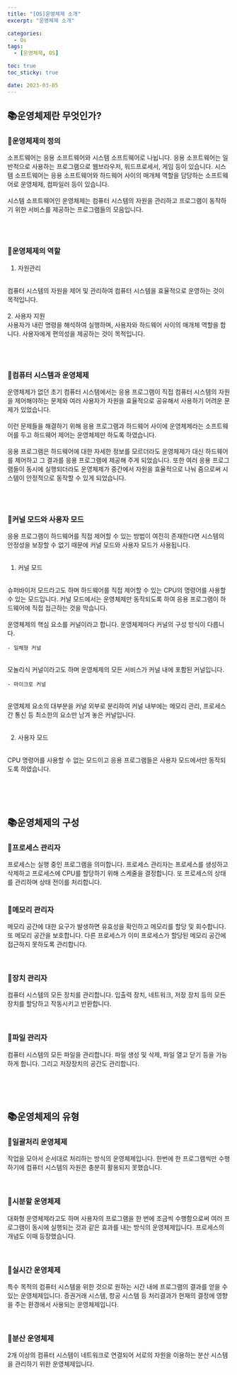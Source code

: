 ```yaml
---
title: "[OS]운영체제 소개"
excerpt: "운영체제 소개"

categories:
  - Os
tags:
  - [운영체제, OS]

toc: true
toc_sticky: true

date: 2023-03-05
---
```


## 📚운영체제란 무엇인가?
### 📄운영체제의 정의
소프트웨어는 응용 소프트웨어와 시스템 소프트웨어로 나뉩니다. 응용 소프트웨어는 일반적으로 사용하는 프로그램으로 웹브라우저, 워드프로세서, 게임 등이 있습니다. 시스템 소프트웨어는 응용 소프트웨어와 하드웨어 사이의 매개체 역할을 담당하는 소프트웨어로 운영체제, 컴파일러 등이 있습니다.
<br><br>
시스템 소프트웨어인 운영체제는 컴퓨터 시스템의 자원을 관리하고 프로그램이 동작하기 위한 서비스를 제공하는 프로그램들의 모음입니다.

<br><br>

### 📄운영체제의 역할
  1. 자원관리
  <br>
  컴퓨터 시스템의 자원을 제어 및 관리하여 컴퓨터 시스템을 효율적으로 운영하는 것이 목적입니다.
  <br><br>
  2. 사용자 지원
  <br>
  사용자가 내린 명령을 해석하여 실행하며, 사용자와 하드웨어 사이의 매개체 역할을 합니다. 사용자에게 편의성을 제공하는 것이 목적입니다.

<br><br>

### 📄컴퓨터 시스템과 운영체제
운영체제가 없던 초기 컴퓨터 시스템에서는 응용 프로그램이 직접 컴퓨터 시스템의 자원을 제어해야하는 문제와 여러 사용자가 자원을 효율적으로 공유해서 사용하기 어려운 문제가 있었습니다.
<br><br>
이런 문제들을 해결하기 위해 응용 프로그램과 하드웨어 사이에 운영체제라는 소프트웨어를 두고 하드웨어 제어는 운영체제만 하도록 하였습니다.
<br><br>
응용 프로그램은 하드웨어에 대한 자세한 정보를 모르더라도 운영체제가 대신 하드웨어를 제어하고 그 결과를 응용 프로그램에 제공해 주게 되었습니다. 또한 여러 응용 프로그램들이 동시에 실행되더라도 운영체제가 중간에서 자원을 효율적으로 나눠 줌으로써 시스템이 안정적으로 동작할 수 있게 되었습니다.

<br><br>

### 📄커널 모드와 사용자 모드
응용 프로그램이 하드웨어를 직접 제어할 수 있는 방법이 여전히 존재한다면 시스템의 안정성을 보장할 수 없기 때문에 커널 모드와 사용자 모드가 사용됩니다.
<br><br>

1. 커널 모드
<br>
슈퍼바이저 모드라고도 하며 하드웨어를 직접 제어할 수 있는 CPU의 명령어를 사용할 수 있는 모드입니다. 커널 모드에서는 운영체제만 동작되도록 하여 응용 프로그램이 하드웨어에 직접 접근하는 것을 막습니다.
<br><br>
운영체제의 핵심 요소를 커널이라고 합니다. 운영체제마다 커널의 구성 방식이 다릅니다.
<br>

    - 일체형 커널
  <br>
  모놀리식 커널이라고도 하며 운영체제의 모든 서비스가 커널 내에 포함된 커널입니다.
  <br>

    - 마이크로 커널
  <br>
  운영체제 요소의 대부분을 커널 외부로 분리하여 커널 내부에는 메모리 관리, 프로세스 간 통신 등 최소한의 요소만 남겨 놓은 커널입니다.
  <br><br>

2. 사용자 모드
<br>
CPU 명령어를 사용할 수 없는 모드이고 응용 프로그램들은 사용자 모드에서만 동작되도록 하였습니다.

<br><br><br>

## 📚운영체제의 구성
### 📄프로세스 관리자
프로세스는 실행 중인 프로그램을 의미합니다. 프로세스 관리자는 프로세스를 생성하고 삭제하고 프로세스에 CPU를 할당하기 위해 스케줄을 결정합니다. 또 프로세스의 상태를 관리하며 상태 전이를 처리합니다.
<br><br>

### 📄메모리 관리자
메모리 공간에 대한 요구가 발생하면 유효성을 확인하고 메모리를 할당 및 회수합니다. 또 메모리 공간을 보호합니다. 다른 프로세스가 이미 프로세스가 할당된 메모리 공간에 접근하지 못하도록 관리합니다.

<br>

### 📄장치 관리자
컴퓨터 시스템의 모든 장치를 관리합니다. 입출력 장치, 네트워크, 저장 장치 등의 모든 장치를 할당하고 작동시키고 반환합니다.

<br>

### 📄파일 관리자
컴퓨터 시스템의 모든 파일을 관리합니다. 파일 생성 및 삭제, 파일 열고 닫기 등을 가능하게 합니다. 그리고 저장장치의 공간도 관리합니다.

<br><br><br>

## 📚운영체제의 유형
### 📄일괄처리 운영체제
작업을 모아서 순서대로 처리하는 방식의 운영체제입니다. 한번에 한 프로그램씩만 수행하기에 컴퓨터 시스템의 자원은 충분히 활용되지 못했습니다.

<br>

### 📄시분할 운영체제
대화형 운영체제라고도 하며 사용자의 프로그램을 한 번에 조금씩 수행함으로써 여러 프로그램이 동시에 실행되는 것과 같은 효과를 내는 방식의 운영체제입니다. 프로세스의 개념도 이때 등장했습니다.

<br>

### 📄실시간 운영체제
특수 목적의 컴퓨터 시스템을 위한 것으로 원하는 시간 내에 프로그램의 결과를 얻을 수 있는 운영체제입니다. 증권거래 시스템, 항공 시스템 등 처리결과가 현재의 결정에 영향을 주는 환경에서 사용되는 운영체제입니다.

<br>

### 📄분산 운영체제
2개 이상의 컴퓨터 시스템이 네트워크로 연결되어 서로의 자원을 이용하는 분산 시스템을 관리하기 위한 운영체제입니다.

<br>